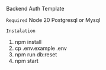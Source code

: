 Backend Auth Template

`Required`
Node 20
Postgresql or Mysql

`Instalation`
1. npm install
2. cp .env.example .env
3. npm run db:reset
4. npm start
